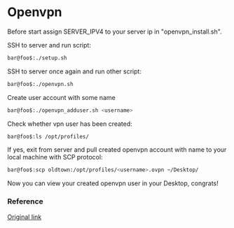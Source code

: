 # Openvpn
Before start assign SERVER_IPV4 to your server ip in "openvpn_install.sh".

SSH to server and run script:
```bash
bar@foo$:./setup.sh
```
SSH to server once again and run other script:
```bash
bar@foo$:./openvpn.sh
```
Create user account with some name <username>
```bash
bar@foo$:./openvpn_adduser.sh <username>
```
Check whether vpn user has been created:
```bash
bar@foo$:ls /opt/profiles/
```
If yes, exit from server and pull created openvpn account with name <username> to your local machine with SCP protocol:
```bash
bar@foo$:scp oldtown:/opt/profiles/<username>.ovpn ~/Desktop/
```
Now you can view your created openvpn user in your Desktop, congrats!
  
### Reference
[Original link](https://stream3.morazow.com/)
